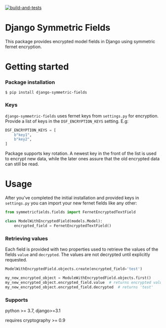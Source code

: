 [![build-and-tests](https://github.com/Szczaleg/django-symmetric-fields/actions/workflows/django.yml/badge.svg)](https://github.com/Szczaleg/django-symmetric-fields/actions/workflows/django.yml)

# Django Symmetric Fields

This package provides encrypted model fields in Django using symmetric fernet encryption.

# Getting started
### Package installation
```shell
$ pip install django-symmetric-fields
```
### Keys
```django-symmetric-fields``` uses fernet keys from ```settings.py``` for encryption. Provide a list of keys in the ```DSF_ENCRYPTION_KEYS``` setting. E.g:

```python
DSF_ENCRYPTION_KEYS = [
    b"key1",
    b"key2",
]
```

Package supports key rotation. A newest key in the front of the list is used to encrypt new data, while the later ones assure that the old encrypted data can still be read.

# Usage

After you've completed the initial installation and provided keys in ```settings.py``` you can import your new fernet fields like any other:

```python
from symmetricfields.fields import FernetEncryptedTextField

class ModelWithEncryptedField(models.Model):
    encrypted_field = FernetEncryptedTextField()
```

### Retrieving values
Each field is provided with two properties used to retrieve the values of the fields ```value``` and ```decrypted```. The values are not decrypted until explicitly requested.

```python
ModelWithEncryptedField.objects.create(encrypted_field='test')

my_new_encrypted_object = ModuleWithEncryptedField.objects.first()
my_new_encrypted_object.encrypted_field.value  # returns encrypted value of the field
my_new_encrypted_object.encrypted_field.decrypted  # returns 'test'
```



### Supports
python >= 3.7, django>=3.1

requires cryptography >= 0.9
